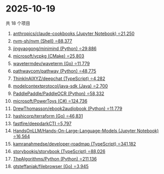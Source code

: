 # 2025-10-19

共 18 个项目

<!-- BEGIN GITHUB -->
<!-- 最后更新时间 2025-10-19 12:12:54 +0800 -->
1. [anthropics/claude-cookbooks (Jupyter Notebook) ⭐21,250](https://github.com/anthropics/claude-cookbooks)
1. [nvm-sh/nvm (Shell) ⭐88,377](https://github.com/nvm-sh/nvm)
1. [jingyaogong/minimind (Python) ⭐29,886](https://github.com/jingyaogong/minimind)
1. [microsoft/vcpkg (CMake) ⭐25,803](https://github.com/microsoft/vcpkg)
1. [wavetermdev/waveterm (Go) ⭐11,779](https://github.com/wavetermdev/waveterm)
1. [pathwaycom/pathway (Python) ⭐48,775](https://github.com/pathwaycom/pathway)
1. [ThinkInAIXYZ/deepchat (TypeScript) ⭐4,282](https://github.com/ThinkInAIXYZ/deepchat)
1. [modelcontextprotocol/java-sdk (Java) ⭐2,700](https://github.com/modelcontextprotocol/java-sdk)
1. [PaddlePaddle/PaddleOCR (Python) ⭐58,332](https://github.com/PaddlePaddle/PaddleOCR)
1. [microsoft/PowerToys (C#) ⭐124,736](https://github.com/microsoft/PowerToys)
1. [DrewThomasson/ebook2audiobook (Python) ⭐11,779](https://github.com/DrewThomasson/ebook2audiobook)
1. [hashicorp/terraform (Go) ⭐46,831](https://github.com/hashicorp/terraform)
1. [fastfire/deepdarkCTI ⭐5,797](https://github.com/fastfire/deepdarkCTI)
1. [HandsOnLLM/Hands-On-Large-Language-Models (Jupyter Notebook) ⭐16,564](https://github.com/HandsOnLLM/Hands-On-Large-Language-Models)
1. [kamranahmedse/developer-roadmap (TypeScript) ⭐341,182](https://github.com/kamranahmedse/developer-roadmap)
1. [storybookjs/storybook (TypeScript) ⭐88,026](https://github.com/storybookjs/storybook)
1. [TheAlgorithms/Python (Python) ⭐211,136](https://github.com/TheAlgorithms/Python)
1. [gtsteffaniak/filebrowser (Go) ⭐3,945](https://github.com/gtsteffaniak/filebrowser)
<!-- END GITHUB -->